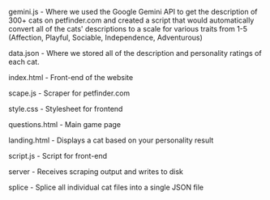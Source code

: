 gemini.js - Where we used the Google Gemini API to get the description of 300+ cats on petfinder.com and created a script that would automatically convert all of the cats' descriptions to a scale for various traits from 1-5 (Affection, Playful, Sociable, Independence, Adventurous)

data.json - Where we stored all of the description and personality ratings of each cat.

index.html - Front-end of the website

scape.js - Scraper for petfinder.com

style.css - Stylesheet for frontend

questions.html - Main game page

landing.html - Displays a cat based on your personality result

script.js - Script for front-end

server - Receives scraping output and writes to disk

splice - Splice all individual cat files into a single JSON file
